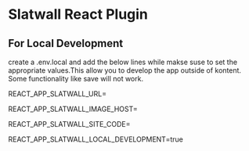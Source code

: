 # Slatwall React Plugin

## For Local Development

create a .env.local and add the below lines while makse suse to set the appropriate values.This allow you to develop the app outside of kontent. Some functionality like save will not work.

REACT_APP_SLATWALL_URL=

REACT_APP_SLATWALL_IMAGE_HOST=

REACT_APP_SLATWALL_SITE_CODE=

REACT_APP_SLATWALL_LOCAL_DEVELOPMENT=true
